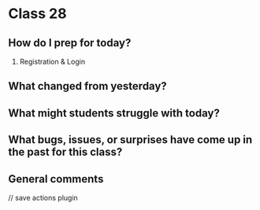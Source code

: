 # Class 28

## How do I prep for today?
1. Registration & Login

## What changed from yesterday? 

## What might students struggle with today?  

## What bugs, issues, or surprises have come up in the past for this class?

## General comments


// save actions plugin
